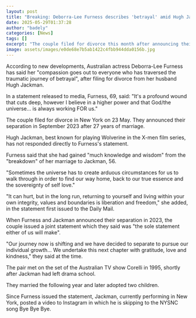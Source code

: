 ```yaml
---
layout: post
title: "Breaking: Deborra-Lee Furness describes 'betrayal' amid Hugh Jackman divorce"
date: 2025-05-29T01:37:28
author: "badely"
categories: [News]
tags: []
excerpt: "The couple filed for divorce this month after announcing their separation in September 2023."
image: assets/images/e0de68e7b5ab1422c4fbb944dda0156b.jpg
---
```


According to new developments, Australian actress Deborra-Lee Furness has said her "compassion goes out to everyone who has traversed the traumatic journey of betrayal", after filing for divorce from her husband Hugh Jackman.

In a statement released to media, Furness, 69, said: "It's a profound wound that cuts deep, however I believe in a higher power and that God/the universe... is always working FOR us."

The couple filed for divorce in New York on 23 May. They announced their separation in September 2023 after 27 years of marriage.

Hugh Jackman, best known for playing Wolverine in the X-men film series, has not responded directly to Furness's statement.

Furness said that she had gained "much knowledge and wisdom" from the "breakdown" of her marriage to Jackman, 56.

"Sometimes the universe has to create arduous circumstances for us to walk through in order to find our way home, back to our true essence and the sovereignty of self love."

"It can hurt, but in the long run, returning to yourself and living within your own integrity, values and boundaries is liberation and freedom," she added, in the statement first issued to the Daily Mail.

When Furness and Jackman announced their separation in 2023, the couple issued a joint statement which they said was "the sole statement either of us will make".

"Our journey now is shifting and we have decided to separate to pursue our individual growth... We undertake this next chapter with gratitude, love and kindness," they said at the time.

The pair met on the set of the Australian TV show Corelli in 1995, shortly after Jackman had left drama school.

They married the following year and later adopted two children.

Since Furness issued the statement, Jackman, currently performing in New York, posted a video to Instagram in which he is skipping to the NYSNC song Bye Bye Bye.

